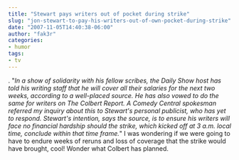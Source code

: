 ```yaml
---
title: "Stewart pays writers out of pocket during strike"
slug: "jon-stewart-to-pay-his-writers-out-of-own-pocket-during-strike"
date: "2007-11-05T14:40:38-06:00"
author: "fak3r"
categories:
- humor
tags:
- tv
---
```


. "_In a show of solidarity with his fellow scribes, the Daily Show host has told his writing staff that he will cover all their salaries for the next two weeks, according to a well-placed source. He has also vowed to do the same for writers on The Colbert Report. A Comedy Central spokesman referred my inquiry about this to Stewart's personal publicist, who has yet to respond. Stewart's intention, says the source, is to ensure his writers will face no financial hardship should the strike, which kicked off at 3 a.m. local time, conclude within that time frame._" I was wondering if we were going to have to endure weeks of reruns and loss of coverage that the strike would have brought, cool! Wonder what Colbert has planned.

